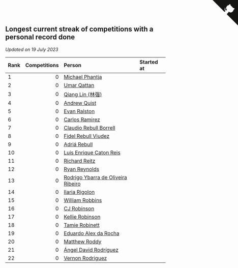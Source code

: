 ## Longest current streak of competitions with a personal record done

*Updated on 19 July 2023*

| Rank | Competitions | Person | Started at |
| :--- | ---: | :--- | :--- |
| 1 | 0 | [Michael Phantja](https://www.worldcubeassociation.org/persons/1982) |  |
| 2 | 0 | [Umar Qattan](https://www.worldcubeassociation.org/persons/2003) |  |
| 3 | 0 | [Qiang Lin (林强)](https://www.worldcubeassociation.org/persons/2004) |  |
| 4 | 0 | [Andrew Quist](https://www.worldcubeassociation.org/persons/2005) |  |
| 5 | 0 | [Evan Ralston](https://www.worldcubeassociation.org/persons/2006) |  |
| 6 | 0 | [Carlos Ramirez](https://www.worldcubeassociation.org/persons/2007) |  |
| 7 | 0 | [Claudio Rebull Borrell](https://www.worldcubeassociation.org/persons/2008) |  |
| 8 | 0 | [Fidel Rebull Viudez](https://www.worldcubeassociation.org/persons/2009) |  |
| 9 | 0 | [Adriá Rebull](https://www.worldcubeassociation.org/persons/2010) |  |
| 10 | 0 | [Luis Enrique Caton Reis](https://www.worldcubeassociation.org/persons/2011) |  |
| 11 | 0 | [Richard Reitz](https://www.worldcubeassociation.org/persons/2012) |  |
| 12 | 0 | [Ryan Reynolds](https://www.worldcubeassociation.org/persons/2013) |  |
| 13 | 0 | [Rodrigo Ybarra de Oliveira Ribeiro](https://www.worldcubeassociation.org/persons/2014) |  |
| 14 | 0 | [Ilaria Rigolon](https://www.worldcubeassociation.org/persons/2015) |  |
| 15 | 0 | [William Robbins](https://www.worldcubeassociation.org/persons/2016) |  |
| 16 | 0 | [CJ Robinson](https://www.worldcubeassociation.org/persons/2017) |  |
| 17 | 0 | [Kellie Robinson](https://www.worldcubeassociation.org/persons/2018) |  |
| 18 | 0 | [Tamie Robinett](https://www.worldcubeassociation.org/persons/2019) |  |
| 19 | 0 | [Eduardo Alex da Rocha](https://www.worldcubeassociation.org/persons/2020) |  |
| 20 | 0 | [Matthew Roddy](https://www.worldcubeassociation.org/persons/2021) |  |
| 21 | 0 | [Ángel David Rodríguez](https://www.worldcubeassociation.org/persons/2022) |  |
| 22 | 0 | [Vernon Rodriguez](https://www.worldcubeassociation.org/persons/2023) |  |


<a href="https://github.com/JustinTimeCuber/wca_statistics" class="github-corner" aria-label="View source on Github"><svg width="80" height="80" viewBox="0 0 250 250" style="fill:#151513; color:#fff; position: absolute; top: 0; border: 0; right: 0;" aria-hidden="true"><path d="M0,0 L115,115 L130,115 L142,142 L250,250 L250,0 Z"></path><path d="M128.3,109.0 C113.8,99.7 119.0,89.6 119.0,89.6 C122.0,82.7 120.5,78.6 120.5,78.6 C119.2,72.0 123.4,76.3 123.4,76.3 C127.3,80.9 125.5,87.3 125.5,87.3 C122.9,97.6 130.6,101.9 134.4,103.2" fill="currentColor" style="transform-origin: 130px 106px;" class="octo-arm"></path><path d="M115.0,115.0 C114.9,115.1 118.7,116.5 119.8,115.4 L133.7,101.6 C136.9,99.2 139.9,98.4 142.2,98.6 C133.8,88.0 127.5,74.4 143.8,58.0 C148.5,53.4 154.0,51.2 159.7,51.0 C160.3,49.4 163.2,43.6 171.4,40.1 C171.4,40.1 176.1,42.5 178.8,56.2 C183.1,58.6 187.2,61.8 190.9,65.4 C194.5,69.0 197.7,73.2 200.1,77.6 C213.8,80.2 216.3,84.9 216.3,84.9 C212.7,93.1 206.9,96.0 205.4,96.6 C205.1,102.4 203.0,107.8 198.3,112.5 C181.9,128.9 168.3,122.5 157.7,114.1 C157.9,116.9 156.7,120.9 152.7,124.9 L141.0,136.5 C139.8,137.7 141.6,141.9 141.8,141.8 Z" fill="currentColor" class="octo-body"></path></svg></a><style>.github-corner:hover .octo-arm{animation:octocat-wave 560ms ease-in-out}@keyframes octocat-wave{0%,100%{transform:rotate(0)}20%,60%{transform:rotate(-25deg)}40%,80%{transform:rotate(10deg)}}@media (max-width:500px){.github-corner:hover .octo-arm{animation:none}.github-corner .octo-arm{animation:octocat-wave 560ms ease-in-out}}</style>
